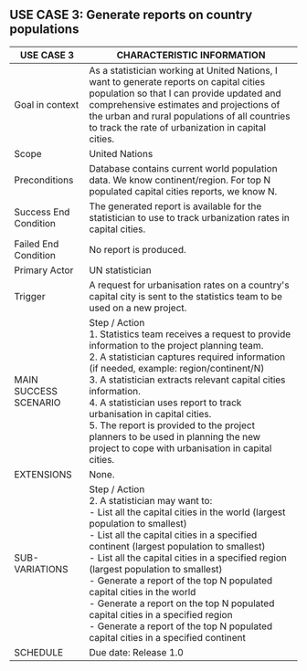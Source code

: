 ## USE CASE 3: Generate reports on country populations

| USE CASE 3 | CHARACTERISTIC INFORMATION |   
| --------------- | ------------ | 
| Goal in context | As a statistician working at United Nations, I want to generate reports on capital cities population so that I can provide updated and comprehensive estimates and projections of the urban and rural populations of all countries to track the rate of urbanization in capital cities.             |
| Scope           | United Nations            |
| Preconditions | Database contains current world population data. We know continent/region. For top N populated capital cities reports, we know N.   |
| Success End Condition | The generated report is available for the statistician to use to track urbanization rates in capital cities. |
| Failed End Condition | No report is produced. |
| Primary Actor | UN statistician  |
| Trigger         | A request for urbanisation rates on a country's capital city is sent to the statistics team to be used on a new project. |
| MAIN SUCCESS SCENARIO | Step / Action <br>1. Statistics team receives a request to provide information to the project planning team. <br> 2. A statistician captures required information (if needed, example: region/continent/N) <br> 3. A statistician extracts relevant capital cities information. <br> 4. A statistician uses report to track urbanisation in capital cities. <br> 5. The report is provided to the project planners to be used in planning the new project to cope with urbanisation in capital cities. |
| EXTENSIONS  | None. |
| SUB-VARIATIONS | Step / Action <br>2. A statistician may want to: <br> - List all the capital cities in the world (largest population to smallest) <br> - List all the capital cities in a specified continent (largest population to smallest) <br> - List all the capital cities in a specified region (largest population to smallest) <br> - Generate a report of the top N populated capital cities in the world <br> - Generate a report on the top N populated capital cities in a specified region <br> - Generate a report of the top N populated capital cities in a specified continent |
| SCHEDULE | Due date: Release 1.0 |